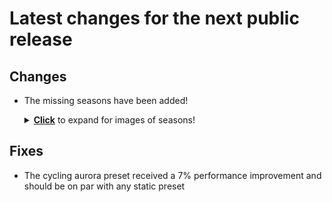 # Latest changes for the next public release

## Changes
- The missing seasons have been added!
  <details><summary><ins><strong>Click</strong></ins> to expand for images of seasons!</summary>
  <p>

  <img src="https://github.com/EuphoriaPatches/Changelogs/assets/46494907/44c561ad-cfd7-4122-8ad8-0e4795d357b4" width="500" height="auto" />
  <img src="https://github.com/EuphoriaPatches/Changelogs/assets/46494907/76a7410e-ef4c-4a72-9201-28a24b50f382" width="500" height="auto" />
  <img src="https://github.com/EuphoriaPatches/Changelogs/assets/46494907/fc178d9d-cd67-45f5-8362-a17cc673c655" width="500" height="auto" />
  <img src="https://github.com/EuphoriaPatches/Changelogs/assets/46494907/6926d506-2da1-4c39-93a2-7cd2beb57c8c" width="500" height="auto" />
  <img src="https://github.com/EuphoriaPatches/Changelogs/assets/46494907/523e4bd5-65ad-4985-9dc1-58b98e825434" width="500" height="auto" />

  </p>
  </details>

## Fixes
- The cycling aurora preset received a 7% performance improvement and should be on par with any static preset
